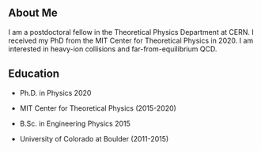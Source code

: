 ## About Me

I am a postdoctoral fellow in the Theoretical Physics Department at CERN. I received my PhD from the MIT Center for Theoretical Physics in 2020.
I am interested in heavy-ion collisions and far-from-equilibrium QCD.

## Education

- Ph.D. in Physics 2020
* MIT Center for Theoretical Physics (2015-2020)
- B.Sc. in Engineering Physics 2015
* University of Colorado at Boulder (2011-2015)
